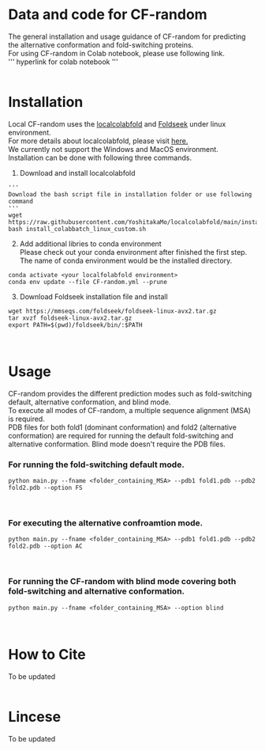 # Data and code for CF-random
The general installation and usage guidance of CF-random for predicting the alternative conformation and fold-switching proteins.<br>
For using CF-random in Colab notebook, please use following link.<br>
''' hyperlink for colab notebook '''<br><br>

# Installation
Local CF-random uses the [localcolabfold](https://github.com/YoshitakaMo/localcolabfold) and [Foldseek](https://github.com/steineggerlab/foldseek) under linux environment.<br>
For more details about localcolabfold, please visit [here.](https://github.com/YoshitakaMo/localcolabfold) <br>
We currently not support the Windows and MacOS environment.<br>
Installation can be done with following three commands. <br>

1. Download and install localcolabfold <br>
```
'''
Download the bash script file in installation folder or use following command
'''
wget https://raw.githubusercontent.com/YoshitakaMo/localcolabfold/main/install_colabbatch_linux.sh
bash install_colabbatch_linux_custom.sh
```

2. Add additional libries to conda environment<br>
Please check out your conda environment after finished the first step.<br>
The name of conda environment would be the installed directory.
```
conda activate <your localfolabfold environment>
conda env update --file CF-random.yml --prune
```

3. Download Foldseek installation file and install <br>
```
wget https://mmseqs.com/foldseek/foldseek-linux-avx2.tar.gz
tar xvzf foldseek-linux-avx2.tar.gz
export PATH=$(pwd)/foldseek/bin/:$PATH
```
<br>

# Usage
CF-random provides the different prediction modes such as fold-switching default, alternative conformation, and blind mode.<br>
To execute all modes of CF-random, a multiple sequence alignment (MSA) is required.<br> PDB files for both fold1 (dominant conformation) and fold2 (alternative conformation) are required for running the default fold-switching and alternative conformation. Blind mode doesn't require the PDB files.<br>

### For running the fold-switching default mode. <br>
```
python main.py --fname <folder_containing_MSA> --pdb1 fold1.pdb --pdb2 fold2.pdb --option FS
```
<br>

### For executing the alternative confroamtion mode. <br>
```
python main.py --fname <folder_containing_MSA> --pdb1 fold1.pdb --pdb2 fold2.pdb --option AC
```
<br>

### For running the CF-random with blind mode covering both fold-switching and alternative conformation. <br>
```
python main.py --fname <folder_containing_MSA> --option blind
```
<br>

# How to Cite
To be updated
<br><br>

# Lincese
To be updated



